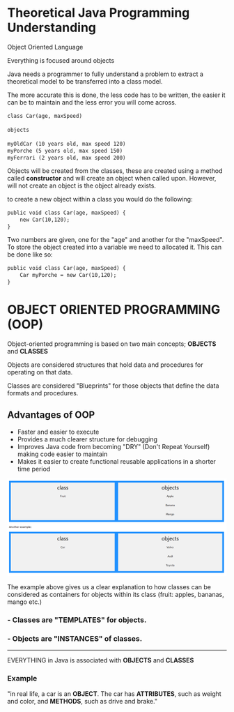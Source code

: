 # Theoretical Java Programming Understanding

Object Oriented Language

Everything is focused around objects

Java needs a programmer to fully understand a problem to extract a theoretical model to be transferred into a class model.

The more accurate this is done, the less code has to be written, the easier it can be to maintain and the less error you will come across.

```
class Car(age, maxSpeed)

objects

myOldCar (10 years old, max speed 120)
myPorche (5 years old, max speed 150)
myFerrari (2 years old, max speed 200)

```

Objects will be created from the classes, these are created using a method called **constructor** and will create an object when called upon.
However, will not create an object is the object already exists.

to create a new object within a class you would do the following:

```
public void class Car(age, maxSpeed) {
    new Car(10,120);
}
```

Two numbers are given, one for the "age" and another for the "maxSpeed".
To store the object created into a variable we need to allocated it. This can be done like so:

```
public void class Car(age, maxSpeed) {
    Car myPorche = new Car(10,120);
}
```
# OBJECT ORIENTED PROGRAMMING (OOP)

Object-oriented programming is based on two main concepts; **OBJECTS** and **CLASSES**

Objects are considered structures that hold data and procedures for operating on that data.

Classes are considered "Blueprints" for those objects that define the data formats and procedures.

## Advantages of OOP

- Faster and easier to execute
- Provides a much clearer structure for debugging
- Improves Java code from becoming "DRY" (Don't Repeat Yourself) making code easier to maintain
- Makes it easier to create functional reusable applications in a shorter time period

![](OOP.png)

The example above gives us a clear explanation to how classes can be considered as containers for objects
within its class (fruit: apples, bananas, mango etc.)

### - Classes are "TEMPLATES" for objects.
### - Objects are "INSTANCES" of classes.

---

EVERYTHING in Java is associated with **OBJECTS** and **CLASSES**

### Example

"in real life, a car is an **OBJECT**. The car has **ATTRIBUTES**, such as weight and color, and **METHODS**, such as drive and brake."